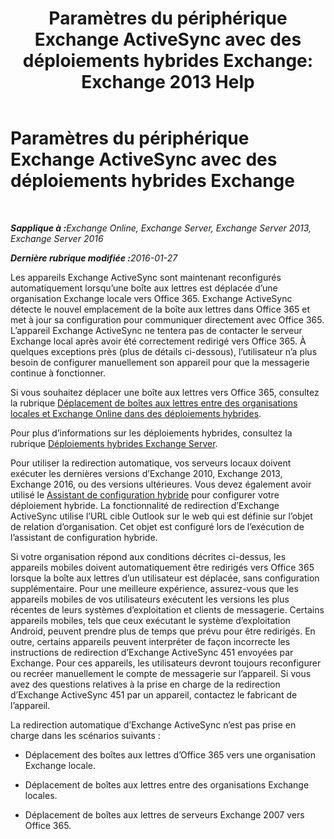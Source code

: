 ﻿---
title: 'Paramètres du périphérique Exchange ActiveSync avec des déploiements hybrides Exchange: Exchange 2013 Help'
TOCTitle: Paramètres du périphérique Exchange ActiveSync avec des déploiements hybrides Exchange
ms:assetid: 77f7cd72-2a8a-467e-9ffd-b93f5eeb2f69
ms:mtpsurl: https://technet.microsoft.com/fr-fr/library/Dn931281(v=EXCHG.150)
ms:contentKeyID: 64965200
ms.date: 01/10/2018
mtps_version: v=EXCHG.150
ms.translationtype: HT
---

# Paramètres du périphérique Exchange ActiveSync avec des déploiements hybrides Exchange

 

_<strong>Sapplique à :</strong>Exchange Online, Exchange Server, Exchange Server 2013, Exchange Server 2016_

_<strong>Dernière rubrique modifiée :</strong>2016-01-27_

Les appareils Exchange ActiveSync sont maintenant reconfigurés automatiquement lorsqu’une boîte aux lettres est déplacée d’une organisation Exchange locale vers Office 365. Exchange ActiveSync détecte le nouvel emplacement de la boîte aux lettres dans Office 365 et met à jour sa configuration pour communiquer directement avec Office 365. L’appareil Exchange ActiveSync ne tentera pas de contacter le serveur Exchange local après avoir été correctement redirigé vers Office 365. À quelques exceptions près (plus de détails ci-dessous), l’utilisateur n’a plus besoin de configurer manuellement son appareil pour que la messagerie continue à fonctionner.

Si vous souhaitez déplacer une boîte aux lettres vers Office 365, consultez la rubrique [Déplacement de boîtes aux lettres entre des organisations locales et Exchange Online dans des déploiements hybrides](move-mailboxes-between-on-premises-and-exchange-online-organizations-in-hybrid-deployments-exchange-2013-help.md).

Pour plus d’informations sur les déploiements hybrides, consultez la rubrique [Déploiements hybrides Exchange Server](exchange-server-hybrid-deployments-exchange-2013-help.md).

Pour utiliser la redirection automatique, vos serveurs locaux doivent exécuter les dernières versions d’Exchange 2010, Exchange 2013, Exchange 2016, ou des versions ultérieures. Vous devez également avoir utilisé le [Assistant de configuration hybride](hybrid-configuration-wizard-exchange-2013-help.md) pour configurer votre déploiement hybride. La fonctionnalité de redirection d’Exchange ActiveSync utilise l’URL cible Outlook sur le web qui est définie sur l’objet de relation d’organisation. Cet objet est configuré lors de l’exécution de l’assistant de configuration hybride.

Si votre organisation répond aux conditions décrites ci-dessus, les appareils mobiles doivent automatiquement être redirigés vers Office 365 lorsque la boîte aux lettres d’un utilisateur est déplacée, sans configuration supplémentaire. Pour une meilleure expérience, assurez-vous que les appareils mobiles de vos utilisateurs exécutent les versions les plus récentes de leurs systèmes d’exploitation et clients de messagerie. Certains appareils mobiles, tels que ceux exécutant le système d’exploitation Android, peuvent prendre plus de temps que prévu pour être redirigés. En outre, certains appareils peuvent interpréter de façon incorrecte les instructions de redirection d’Exchange ActiveSync 451 envoyées par Exchange. Pour ces appareils, les utilisateurs devront toujours reconfigurer ou recréer manuellement le compte de messagerie sur l’appareil. Si vous avez des questions relatives à la prise en charge de la redirection d’Exchange ActiveSync 451 par un appareil, contactez le fabricant de l’appareil.

La redirection automatique d’Exchange ActiveSync n’est pas prise en charge dans les scénarios suivants :

  - Déplacement des boîtes aux lettres d’Office 365 vers une organisation Exchange locale.

  - Déplacement de boîtes aux lettres entre des organisations Exchange locales.

  - Déplacement de boîtes aux lettres de serveurs Exchange 2007 vers Office 365.


